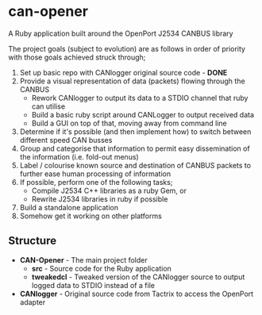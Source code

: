 # can-opener

A Ruby application built around the OpenPort J2534 CANBUS library

The project goals (subject to evolution) are as follows in order of priority with those goals achieved struck through;

1. Set up basic repo with CANlogger original source code - **DONE**
2. Provide a visual representation of data (packets) flowing through the CANBUS
	* Rework CANlogger to output its data to a STDIO channel that ruby can utilise
	* Build a basic ruby script around CANLogger to output received data
	* Build a GUI on top of that, moving away from command line
3. Determine if it's possible (and then implement how) to switch between different speed CAN busses
4. Group and categorise that information to permit easy dissemination of the information (i.e. fold-out menus)
5. Label / colourise known source and destination of CANBUS packets to further ease human processing of information
6. If possible, perform one of the following tasks;
	* Compile J2534 C++ libraries as a ruby Gem, or
	* Rewrite J2534 libraries in ruby if possible
7. Build a standalone application
8. Somehow get it working on other platforms

## Structure

* **CAN-Opener** - The main project folder
	* **src** - Source code for the Ruby application
	* **tweakedcl** - Tweaked version of the CANlogger source to output logged data to STDIO instead of a file
* **CANlogger** - Original source code from Tactrix to access the OpenPort adapter

